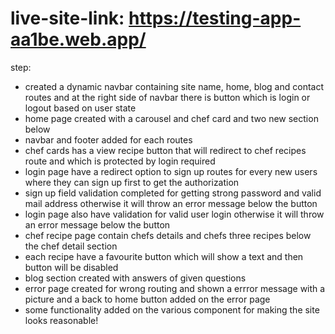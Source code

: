 # live-site-link: https://testing-app-aa1be.web.app/

<!--what I have done in shorts-->

step:

-   created a dynamic navbar containing site name, home, blog and contact routes and at the right side of navbar there is button which is login or logout based on user state
-   home page created with a carousel and chef card and two new section below
-   navbar and footer added for each routes
-   chef cards has a view recipe button that will redirect to chef recipes route and which is protected by login required
-   login page have a redirect option to sign up routes for every new users where they can sign up first to get the authorization
-   sign up field validation completed for getting strong password and valid mail address otherwise it will throw an error message below the button
-   login page also have validation for valid user login otherwise it will throw an error message below the button
-   chef recipe page contain chefs details and chefs three recipes below the chef detail section
-   each recipe have a favourite button which will show a text and then button will be disabled
-   blog section created with answers of given questions
-   error page created for wrong routing and shown a errror message with a picture and a back to home button added on the error page
-   some functionality added on the various component for making the site looks reasonable!
